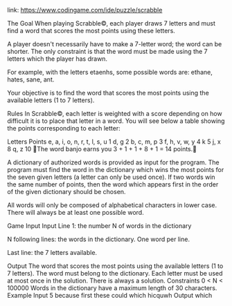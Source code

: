 link: https://www.codingame.com/ide/puzzle/scrabble

The Goal
When playing Scrabble©, each player draws 7 letters and must find a word that scores the most points using these letters.

A player doesn't necessarily have to make a 7-letter word; the word can be shorter. The only constraint is that the word must be made using the 7 letters which the player has drawn.

For example, with the letters  etaenhs, some possible words are: ethane, hates, sane, ant.

Your objective is to find the word that scores the most points using the available letters (1 to 7 letters).

 Rules
In Scrabble©, each letter is weighted with a score depending on how difficult it is to place that letter in a word. You will see below a table showing the points corresponding to each letter:
 

Letters	Points
e, a, i, o, n, r, t, l, s, u	1
d, g	2
b, c, m, p	3
f, h, v, w, y	4
k	5
j, x	8
q, z	10
The word banjo earns you 3 + 1 + 1 + 8 + 1 = 14 points.

A dictionary of authorized words is provided as input for the program. The program must find the word in the dictionary which wins the most points for the seven given letters (a letter can only be used once). If two words win the same number of points, then the word which appears first in the order of the given dictionary should be chosen.
 

All words will only be composed of alphabetical characters in lower case. There will always be at least one possible word.

 Game Input
Input
Line 1: the number N of words in the dictionary

N following lines: the words in the dictionary. One word per line.

Last line: the 7 letters available.

Output
The word that scores the most points using the available letters (1 to 7 letters). The word must belong to the dictionary. Each letter must be used at most once in the solution. There is always a solution.
Constraints
0 < N < 100000
Words in the dictionary have a maximum length of 30 characters.
Example
Input
5
because
first
these
could
which
hicquwh
Output
which
